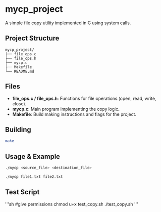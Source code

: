 # mycp_project

A simple file copy utility implemented in C using system calls.

## Project Structure

```
mycp_project/
├── file_ops.c
├── file_ops.h
├── mycp.c
├── Makefile
└── README.md
```

## Files

- **file_ops.c / file_ops.h**: Functions for file operations (open, read, write, close).
- **mycp.c**: Main program implementing the copy logic.
- **Makefile**: Build making instructions and flags for the project.

## Building

```sh
make
```

## Usage & Example

```sh
./mycp <source_file> <destination_file>

./mycp file1.txt file2.txt
```

## Test Script
'''sh
#give permissions
chmod u+x test_copy.sh
./test_copy.sh
'''
